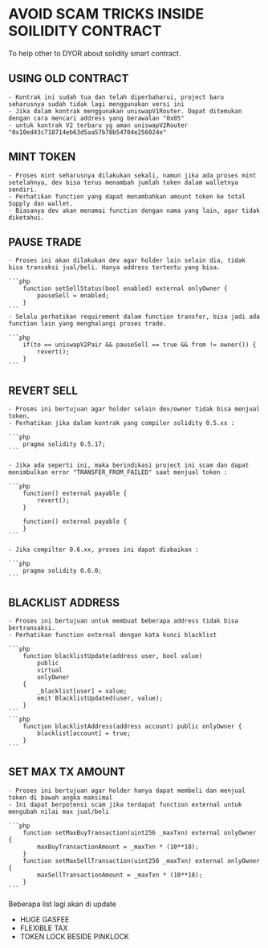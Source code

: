 # AVOID SCAM TRICKS INSIDE SOILIDITY CONTRACT

To help other to DYOR about solidity smart contract.

<!-- ## Table of contents

- [USING OLD CONTRACT](#using-old-contract)
- [MINT TOKEN](#mint-token)
- [PAUSE TRADE](#pause-trade)
- [REVERT SELL](#revert-sell)
- [BLACKLIST ADDRESS](#blacklist-address)
- [SET MAX TX AMOUNT](#set-max-tx-amount) -->

## USING OLD CONTRACT

    - Kontrak ini sudah tua dan telah diperbaharui, project baru seharusnya sudah tidak lagi menggunakan versi ini
    - Jika dalam kontrak menggunakan uniswapV1Router. Dapat ditemukan dengan cara mencari address yang berawalan "0x05"
    - untuk kontrak V2 terbaru yg aman uniswapV2Router "0x10ed43c718714eb63d5aa57b78b54704e256024e"

## MINT TOKEN

    - Proses mint seharusnya dilakukan sekali, namun jika ada proses mint setelahnya, dev bisa terus menambah jumlah token dalam walletnya sendiri.
    - Perhatikan function yang dapat menambahkan amount token ke total Supply dan wallet.
    - Biasanya dev akan menamai function dengan nama yang lain, agar tidak diketahui.

## PAUSE TRADE

    - Proses ini akan dilakukan dev agar holder lain selain dia, tidak bisa transaksi jual/beli. Hanya address tertentu yang bisa.

    ```php
        function setSellStatus(bool enabled) external onlyOwner {
            pauseSell = enabled;
        }
    ```
    - Selalu perhatikan requirement dalam function transfer, bisa jadi ada function lain yang menghalangi proses trade.

    ```php
        if(to == uniswapV2Pair && pauseSell == true && from != owner()) {
            revert();
        }
    ```

## REVERT SELL

    - Proses ini bertujuan agar holder selain dev/owner tidak bisa menjual token.
    - Perhatikan jika dalam kontrak yang compiler solidity 0.5.xx :

    ```php
        pragma solidity 0.5.17;
    ```

    - Jika ada seperti ini, maka berindikasi project ini scam dan dapat menimbulkan error "TRANSFER_FROM_FAILED" saat menjual token :

    ```php
        function() external payable {
            revert();
        }

        function() external payable {
        }
    ```

    - Jika compilter 0.6.xx, proses ini dapat diabaikan :

    ```php
        pragma solidity 0.6.0;
    ```

## BLACKLIST ADDRESS

    - Proses ini bertujuan untuk membuat beberapa address tidak bisa bertransaksi. 
    - Perhatikan function external dengan kata kunci blacklist

    ```php
        function blacklistUpdate(address user, bool value)
            public
            virtual
            onlyOwner
        {
            _blacklist[user] = value;
            emit BlacklistUpdated(user, value);
        }
    ```
    ```php
        function blacklistAddress(address account) public onlyOwner {
            blacklist[account] = true;
        }
    ```
## SET MAX TX AMOUNT

    - Proses ini bertujuan agar holder hanya dapat membeli dan menjual token di bawah angka maksimal
    - Ini dapat berpotensi scam jika terdapat function external untuk mengubah nilai max jual/beli

    ```php
        function setMaxBuyTransaction(uint256 _maxTxn) external onlyOwner {
            maxBuyTransactionAmount = _maxTxn * (10**18);
        }
        function setMaxSellTransaction(uint256 _maxTxn) external onlyOwner {
            maxSellTransactionAmount = _maxTxn * (10**18);
        }
    ```



Beberapa list lagi akan di update
- HUGE GASFEE
- FLEXIBLE TAX
- TOKEN LOCK BESIDE PINKLOCK